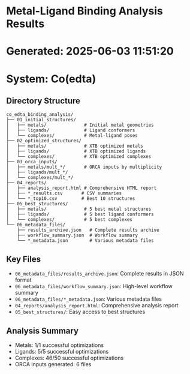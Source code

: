 # Metal-Ligand Binding Analysis Results
# Generated: 2025-06-03 11:51:20
# System: Co(edta)

## Directory Structure

```
co_edta_binding_analysis/
├── 01_initial_structures/
│   ├── metals/              # Initial metal geometries
│   ├── ligands/             # Ligand conformers
│   └── complexes/           # Metal-ligand poses
├── 02_optimized_structures/
│   ├── metals/              # XTB optimized metals
│   ├── ligands/             # XTB optimized ligands
│   └── complexes/           # XTB optimized complexes
├── 03_orca_inputs/
│   ├── metals/mult_*/       # ORCA inputs by multiplicity
│   ├── ligands/mult_*/
│   └── complexes/mult_*/
├── 04_reports/
│   ├── analysis_report.html # Comprehensive HTML report
│   ├── *_results.csv       # CSV summaries
│   └── *_top10.csv         # Best 10 structures
├── 05_best_structures/
│   ├── metals/              # 5 best metal structures
│   ├── ligands/             # 5 best ligand conformers
│   └── complexes/           # 5 best complexes
└── 06_metadata_files/
    ├── results_archive.json   # Complete results archive
    ├── workflow_summary.json  # Workflow summary
    └── *_metadata.json        # Various metadata files
```

## Key Files

- `06_metadata_files/results_archive.json`: Complete results in JSON format
- `06_metadata_files/workflow_summary.json`: High-level workflow summary
- `06_metadata_files/*_metadata.json`: Various metadata files
- `04_reports/analysis_report.html`: Comprehensive analysis report
- `05_best_structures/`: Easy access to best structures

## Analysis Summary

- Metals: 1/1 successful optimizations
- Ligands: 5/5 successful optimizations
- Complexes: 46/50 successful optimizations
- ORCA inputs generated: 6 files